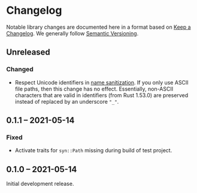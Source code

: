 # Changelog

Notable library changes are documented here in a format based on
[Keep a Changelog](https://keepachangelog.com/). We generally follow
[Semantic Versioning](https://semver.org).

## Unreleased

### Changed

- Respect Unicode identifiers in
  [name sanitization](https://github.com/evolutics/iftree#name-sanitization).
  If you only use ASCII file paths, then this change has no effect. Essentially,
  non-ASCII characters that are valid in identifiers (from Rust 1.53.0) are
  preserved instead of replaced by an underscore `"_"`.

## 0.1.1 – 2021-05-14

### Fixed

- Activate traits for `syn::Path` missing during build of test project.

## 0.1.0 – 2021-05-14

Initial development release.
